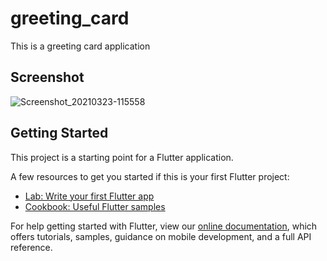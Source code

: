 # greeting_card

This is a greeting card application

## Screenshot
![Screenshot_20210323-115558](https://user-images.githubusercontent.com/25108106/112143305-c1800c00-8be8-11eb-84a5-e5aa8dcbfbb3.png)

## Getting Started

This project is a starting point for a Flutter application.

A few resources to get you started if this is your first Flutter project:

- [Lab: Write your first Flutter app](https://flutter.dev/docs/get-started/codelab)
- [Cookbook: Useful Flutter samples](https://flutter.dev/docs/cookbook)

For help getting started with Flutter, view our
[online documentation](https://flutter.dev/docs), which offers tutorials,
samples, guidance on mobile development, and a full API reference.
